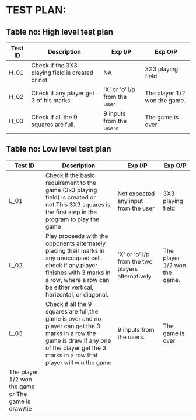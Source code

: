 # TEST PLAN:

## Table no: High level test plan

|Test ID | Description | Exp I/P | Exp O/P |
|--------|-------------|---------|---------|
|H_01    |  Check if the 3X3 playing field is created or not           |    NA     |      3X3 playing field   |
|H_02    |Check if any player get 3 of his marks.             |   'X' or 'o' i/p from the user      |The player 1/2 won the game.|
|H_03    | Check if all the 9 squares are full.            |   9 inputs from the users      |     The game is over    |



## Table no: Low level test plan

|Test ID | Description | Exp I/P | Exp O/P |
|--------|-------------|---------|---------|
|L_01    | Check if the basic requirement to the game  (3x3 playing field) is created or not.This 3X3 squares is the first step in the program to play the game |    Not expected                   any input from the user |  3X3 playing field  |
|L_02    |  Play proceeds with the opponents alternately placing their marks in any unoccupied cell. check if any player finishes  with 3 marks in a row, where a row can be either                  vertical, horizontal, or diagonal. |   'X' or 'o' i/p from the two players alternatively      |   The player 1/2 won the game.      |
|L_03    |   Check if all the 9 squares are full,the game is over and no player can get the 3 marks in a row the game is draw if any one of the player get the 3 marks in a row                     that player will win the game           |  9 inputs from the users.       |    The game is over
                                                                                              The player 1/2 won the game or The game is draw/tie |
